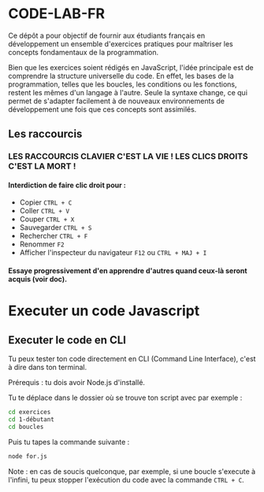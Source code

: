 # CODE-LAB-FR

Ce dépôt a pour objectif de fournir aux étudiants français en développement un ensemble d'exercices pratiques pour maîtriser les concepts fondamentaux de la programmation.

Bien que les exercices soient rédigés en JavaScript, l'idée principale est de comprendre la structure universelle du code. En effet, les bases de la programmation, telles que les boucles, les conditions ou les fonctions, restent les mêmes d'un langage à l'autre. Seule la syntaxe change, ce qui permet de s'adapter facilement à de nouveaux environnements de développement une fois que ces concepts sont assimilés.

## Les raccourcis

### LES RACCOURCIS CLAVIER C'EST LA VIE ! LES CLICS DROITS C'EST LA MORT !

#### Interdiction de faire clic droit pour :

- Copier `CTRL + C`
- Coller `CTRL + V`
- Couper `CTRL + X`
- Sauvegarder `CTRL + S`
- Rechercher `CTRL + F`
- Renommer `F2`
- Afficher l'inspecteur du navigateur `F12` ou `CTRL + MAJ + I`

#### Essaye progressivement d'en apprendre d'autres quand ceux-là seront acquis (voir doc).

# Executer un code Javascript

## Executer le code en CLI

Tu peux tester ton code directement en CLI (Command Line Interface), c'est à dire dans ton terminal.

Prérequis : tu dois avoir Node.js d'installé.

Tu te déplace dans le dossier où se trouve ton script avec par exemple :

```bash
cd exercices
cd 1-débutant
cd boucles
```

Puis tu tapes la commande suivante :

```bash
node for.js
```

Note : en cas de soucis quelconque, par exemple, si une boucle s'execute à l'infini, tu peux stopper l'exécution du code avec la commande `CTRL + C`.
